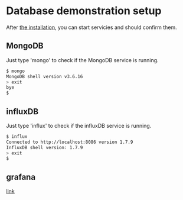 # Database demonstration setup

After [the installation](database_demonstration_requirements.md), you can start servicies and should confirm them.

## MongoDB

Just type 'mongo' to check if the MongoDB service is running.

```bash
$ mongo
MongoDB shell version v3.6.16
> exit
bye
$
```

## influxDB

Just type 'influx' to check if the influxDB service is running.

```bash
$ influx
Connected to http://localhost:8086 version 1.7.9
InfluxDB shell version: 1.7.9
> exit
$
```

## grafana

[link](database_demonstration_grafana.md)
